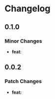 # Changelog

## 0.1.0

### Minor Changes

- **feat**: <todo>

## 0.0.2

### Patch Changes

- **feat:** <todo>
